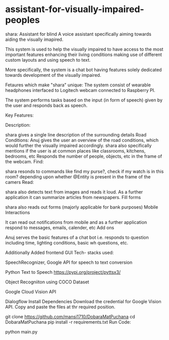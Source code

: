 # assistant-for-visually-impaired-peoples
shara: Assistant for blind A voice assistant specifically aiming towards aiding the visually imapired.

This system is used to help the visually impaired to have access to the most important features enhancing their living conditions making use of different custom layouts and using speech to text.

More specifically, the system is a chat bot having features solely dedicated towards development of the visually impaired.

Fetaures which make "shara" unique: The system consist of wearable headphones interfaced to Logitech webcam connected to Raspberry PI.

The system performs tasks based on the input (in form of speech) given by the user and responds back as speech.

Key Features:

Description:

shara gives a single line description of the surrounding details Road Conditions: Anuj gives the user an overview of the road conditions, which would further the visually impaired accordingly. shara also specifically mentions if the user is at common places like classrooms, kitchens, bedrooms, etc Responds the number of people, objects, etc in the frame of the webcam. Find:

shara resonds to commands like find my purse?, check if my watch is in this room? depending upon whether @Entity is present in the frame of the camers Read:

shara also detects text from images and reads it loud. As a further application it can summarize articles from newspapers. Fill forms

shara also reads out forms (majorly applicable for bank purposes) Mobile Interactions

It can read out notifications from mobile and as a further application respond to messages, emails, calender, etc Add ons

Anuj serves the basic features of a chat bot i.e. responds to question including time, lighting conditions, basic wh questions, etc.

Additionally Added frontend GUI Tech- stacks used:

SpeechRecognizer, Google API for speech to text conversion

Python Text to Speech https://pypi.org/project/pyttsx3/

Object Recogniiton using COCO Dataset

Google Cloud Vision API

Dialogflow Install Dependencies Download the credential for Google Vision API. Copy and paste the files at thr required position.

git clone https://github.com/mansi1710/DobaraMatPuchana cd DobaraMatPuchana pip install -r requirements.txt Run Code:

python main.py
